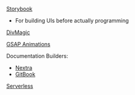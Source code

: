 [Storybook](https://storybook.js.org/)
- For building UIs before actually programming

[DivMagic](https://divmagic.com/)

[GSAP Animations](https://gsap.com/)

Documentation Builders:
- [Nextra](https://nextra.site/)
- [GitBook](https://www.gitbook.com/)

[Serverless](https://www.serverless.com/)
